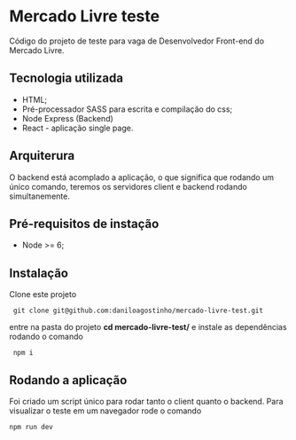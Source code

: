 # Mercado Livre teste

Código do projeto de teste para vaga de Desenvolvedor Front-end do Mercado Livre.

## Tecnologia utilizada

- HTML;
- Pré-processador SASS para escrita e compilação do css;
- Node Express (Backend)
- React - aplicação single page.

## Arquiterura
O backend está acomplado a aplicação, o que significa que rodando um único comando, teremos os servidores client e backend rodando simultanemente. 


## Pré-requisitos de instação

- Node >= 6;

## Instalação 

Clone este projeto

`` 
git clone git@github.com:daniloagostinho/mercado-livre-test.git
``

entre na pasta do projeto
**cd mercado-livre-test/** e instale as dependências rodando o comando 

`` 
npm i
``

## Rodando a aplicação

Foi criado um script único para rodar tanto o client quanto o backend. Para visualizar o teste em um navegador rode o comando 

``
npm run dev
``
